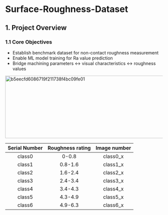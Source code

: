 # Surface-Roughness-Dataset

## 1. Project Overview
### 1.1 Core Objectives
- Establish benchmark dataset for non-contact roughness measurement
- Enable ML model training for Ra value prediction
- Bridge machining parameters ↔ visual characteristics ↔ roughness values
<img width="650" height="200" alt="b5eecfd6086719f211738f4bc09fe01" src="https://github.com/user-attachments/assets/f170eaf0-ba94-4447-95d9-213ca05b7c32" />


| Serial Number | Roughness rating | Image number |
|:----:|:--------:|:-------:|
|  class0   |     0-0.8    |   class0_x  |
|  class1   |     0.8-1.6    |   class1_x  |
|  class2   |     1.6-2.4    |   class2_x  |
|  class3   |     2.4-3.4    |   class3_x  |
|  class4   |     3.4-4.3    |   class4_x  |
|  class5   |     4.3-4.9    |   class5_x  |
|  class6   |     4.9-6.3    |   class6_x  |


